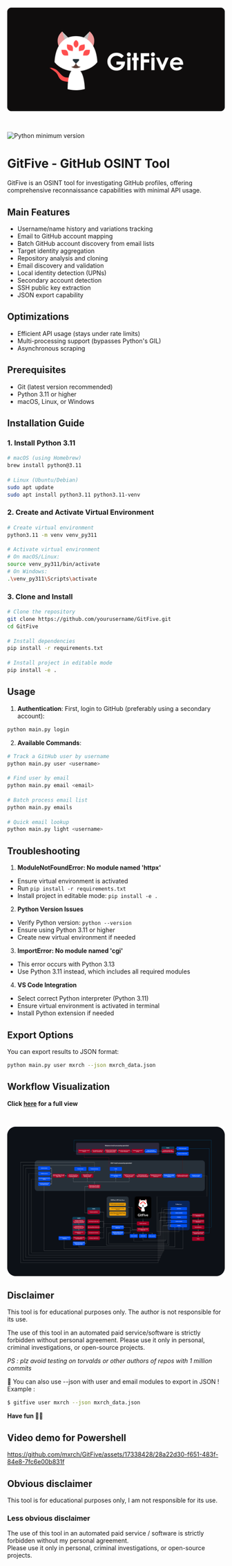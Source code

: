 ![](assets/banner.png)

<br>

![Python minimum version](https://img.shields.io/badge/Python-3.11-brightgreen)

# GitFive - GitHub OSINT Tool

GitFive is an OSINT tool for investigating GitHub profiles, offering comprehensive reconnaissance capabilities with minimal API usage.

## Main Features

- Username/name history and variations tracking
- Email to GitHub account mapping
- Batch GitHub account discovery from email lists
- Target identity aggregation
- Repository analysis and cloning
- Email discovery and validation
- Local identity detection (UPNs)
- Secondary account detection
- SSH public key extraction
- JSON export capability

## Optimizations
- Efficient API usage (stays under rate limits)
- Multi-processing support (bypasses Python's GIL)
- Asynchronous scraping

## Prerequisites

- Git (latest version recommended)
- Python 3.11 or higher
- macOS, Linux, or Windows

## Installation Guide

### 1. Install Python 3.11
```bash
# macOS (using Homebrew)
brew install python@3.11

# Linux (Ubuntu/Debian)
sudo apt update
sudo apt install python3.11 python3.11-venv
```

### 2. Create and Activate Virtual Environment
```bash
# Create virtual environment
python3.11 -m venv venv_py311

# Activate virtual environment
# On macOS/Linux:
source venv_py311/bin/activate
# On Windows:
.\venv_py311\Scripts\activate
```

### 3. Clone and Install
```bash
# Clone the repository
git clone https://github.com/yourusername/GitFive.git
cd GitFive

# Install dependencies
pip install -r requirements.txt

# Install project in editable mode
pip install -e .
```

## Usage

1. **Authentication**: First, login to GitHub (preferably using a secondary account):
```bash
python main.py login
```

2. **Available Commands**:
```bash
# Track a GitHub user by username
python main.py user <username>

# Find user by email
python main.py email <email>

# Batch process email list
python main.py emails

# Quick email lookup
python main.py light <username>
```

## Troubleshooting

1. **ModuleNotFoundError: No module named 'httpx'**
- Ensure virtual environment is activated
- Run `pip install -r requirements.txt`
- Install project in editable mode: `pip install -e .`

2. **Python Version Issues**
- Verify Python version: `python --version`
- Ensure using Python 3.11 or higher
- Create new virtual environment if needed

3. **ImportError: No module named 'cgi'**
- This error occurs with Python 3.13
- Use Python 3.11 instead, which includes all required modules

4. **VS Code Integration**
- Select correct Python interpreter (Python 3.11)
- Ensure virtual environment is activated in terminal
- Install Python extension if needed

## Export Options

You can export results to JSON format:
```bash
python main.py user mxrch --json mxrch_data.json
```

## Workflow Visualization

**Click [here](https://raw.githubusercontent.com/mxrch/GitFive/master/assets/workflow.png) for a full view**

<br>

![](assets/workflow.png)

## Disclaimer

This tool is for educational purposes only. The author is not responsible for its use.

The use of this tool in an automated paid service/software is strictly forbidden without personal agreement.
Please use it only in personal, criminal investigations, or open-source projects.


*PS : plz avoid testing on torvalds or other authors of repos with 1 million commits*

📄 You can also use --json with user and email modules to export in JSON ! Example :

```bash
$ gitfive user mxrch --json mxrch_data.json
```

**Have fun 🥰💞**

## Video demo for Powershell

https://github.com/mxrch/GitFive/assets/17338428/28a22d30-f651-483f-84e8-7fc6e00b831f

## Obvious disclaimer

This tool is for educational purposes only, I am not responsible for its use.

### Less obvious disclaimer

The use of this tool in an automated paid service / software is strictly forbidden without my personal agreement.\
Please use it only in personal, criminal investigations, or open-source projects.
